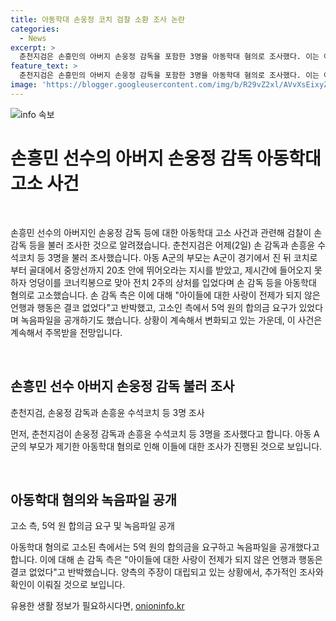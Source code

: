```yaml
---
title: 아동학대 손웅정 코치 검찰 소환 조사 논란
categories:
  - News
excerpt: >
  춘천지검은 손흥민의 아버지 손웅정 감독을 포함한 3명을 아동학대 혐의로 조사했다. 이는 아동이 축구 경기 중 코치로부터 받은 지시로 부상을 입은 사례와 관련이 있다. 손 감독 측은 이를 부인하고, 합의금 요구가 있었으며 녹음파일을 공개할 의했다. 사건은 계속 진행 중이며 관심이 집중되고 있다. #손웅정 #아동학대_고소 #춘천지검
feature_text: >
  춘천지검은 손흥민의 아버지 손웅정 감독을 포함한 3명을 아동학대 혐의로 조사했다. 이는 아동이 축구 경기 중 코치로부터 받은 지시로 부상을 입은 사례와 관련이 있다. 손 감독 측은 이를 부인하고, 합의금 요구가 있었으며 녹음파일을 공개할 의했다. 사건은 계속 진행 중이며 관심이 집중되고 있다. #손웅정 #아동학대_고소 #춘천지검
image: 'https://blogger.googleusercontent.com/img/b/R29vZ2xl/AVvXsEixyZcFfHzMRdzZMjFBmAUKJYCLCGyLL1o632UiGVXcaFdKo_bkvkuCioo0uUKlGfBVcT3P84aROyZIXSBEx3Aw5nCQ3pTgDom1WDC4m8eifvWiAmWEEVb4x6G_l8C0QH225ldMjyaFvpxGEBGNO37VmDTDMHGhJPq73UglMfDca1-0aw/s1600/blogspot.png'
---
```


<p><img src="https://blogger.googleusercontent.com/img/b/R29vZ2xl/AVvXsEixyZcFfHzMRdzZMjFBmAUKJYCLCGyLL1o632UiGVXcaFdKo_bkvkuCioo0uUKlGfBVcT3P84aROyZIXSBEx3Aw5nCQ3pTgDom1WDC4m8eifvWiAmWEEVb4x6G_l8C0QH225ldMjyaFvpxGEBGNO37VmDTDMHGhJPq73UglMfDca1-0aw/s1600/blogspot.png" alt="info 속보" /></p>

<h1>손흥민 선수의 아버지 손웅정 감독 아동학대 고소 사건</h1>

<p data-ke-size="size16">&nbsp;</p>

<p>손흥민 선수의 아버지인 손웅정 감독 등에 대한 아동학대 고소 사건과 관련해 검찰이 손 감독 등을 불러 조사한 것으로 알려졌습니다. 춘천지검은 어제(2일) 손 감독과 손흥윤 수석코치 등 3명을 불러 조사했습니다. 아동 A군의 부모는 A군이 경기에서 진 뒤 코치로부터 골대에서 중앙선까지 20초 안에 뛰어오라는 지시를 받았고, 제시간에 들어오지 못하자 엉덩이를 코너킥봉으로 맞아 전치 2주의 상처를 입었다며 손 감독 등을 아동학대 혐의로 고소했습니다. 손 감독 측은 이에 대해 "아이들에 대한 사랑이 전제가 되지 않은 언행과 행동은 결코 없었다"고 반박했고, 고소인 측에서 5억 원의 합의금 요구가 있었다며 녹음파일을 공개하기도 했습니다. 상황이 계속해서 변화되고 있는 가운데, 이 사건은 계속해서 주목받을 전망입니다.</p>

<p data-ke-size="size16">&nbsp;</p>

<h2 data-ke-size="size26">손흥민 선수 아버지 손웅정 감독 불러 조사</h2>

<p data-ke-size="size16">춘천지검, 손웅정 감독과 손흥윤 수석코치 등 3명 조사</p>

<p>먼저, 춘천지검이 손웅정 감독과 손흥윤 수석코치 등 3명을 조사했다고 합니다. 아동 A군의 부모가 제기한 아동학대 혐의로 인해 이들에 대한 조사가 진행된 것으로 보입니다.</p>

<p data-ke-size="size16">&nbsp;</p>

<h2 data-ke-size="size26">아동학대 혐의와 녹음파일 공개</h2>

<p data-ke-size="size16">고소 측, 5억 원 합의금 요구 및 녹음파일 공개</p>

<p>아동학대 혐의로 고소된 측에서는 5억 원의 합의금을 요구하고 녹음파일을 공개했다고 합니다. 이에 대해 손 감독 측은 "아이들에 대한 사랑이 전제가 되지 않은 언행과 행동은 결코 없었다"고 반박했습니다. 양측의 주장이 대립되고 있는 상황에서, 추가적인 조사와 확인이 이뤄질 것으로 보입니다.</p>
유용한 생활 정보가 필요하시다면, <a href="https://onioninfo.kr" rel="dofollow">onioninfo.kr</a>


